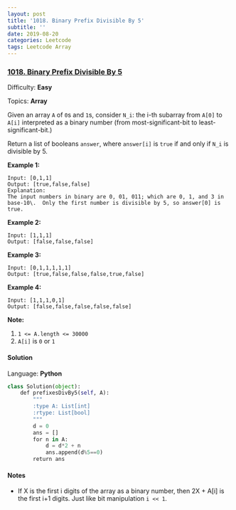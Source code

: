 ```yaml
---
layout: post
title: '1018. Binary Prefix Divisible By 5'
subtitle: ''
date: 2019-08-20
categories: Leetcode
tags: Leetcode Array
---
```

### [1018\. Binary Prefix Divisible By 5](https://leetcode.com/problems/binary-prefix-divisible-by-5/)

Difficulty: **Easy**

Topics: **Array**


Given an array `A` of `0`s and `1`s, consider `N_i`: the i-th subarray from `A[0]` to `A[i]` interpreted as a binary number (from most-significant-bit to least-significant-bit.)

Return a list of booleans `answer`, where `answer[i]` is `true` if and only if `N_i` is divisible by 5.

**Example 1:**

```
Input: [0,1,1]
Output: [true,false,false]
Explanation: 
The input numbers in binary are 0, 01, 011; which are 0, 1, and 3 in base-10\.  Only the first number is divisible by 5, so answer[0] is true.
```

**Example 2:**

```
Input: [1,1,1]
Output: [false,false,false]
```

**Example 3:**

```
Input: [0,1,1,1,1,1]
Output: [true,false,false,false,true,false]
```

**Example 4:**

```
Input: [1,1,1,0,1]
Output: [false,false,false,false,false]
```

**Note:**

1.  `1 <= A.length <= 30000`
2.  `A[i]` is `0` or `1`


#### Solution

Language: **Python**

```python
class Solution(object):
    def prefixesDivBy5(self, A):
        """
        :type A: List[int]
        :rtype: List[bool]
        """
        d = 0
        ans = []
        for n in A:
            d = d*2 + n
            ans.append(d%5==0)
        return ans
```

#### Notes
- If X is the first i digits of the array as a binary number, then 2X + A[i] is the first i+1 digits. Just like bit manipulation `i << 1`.